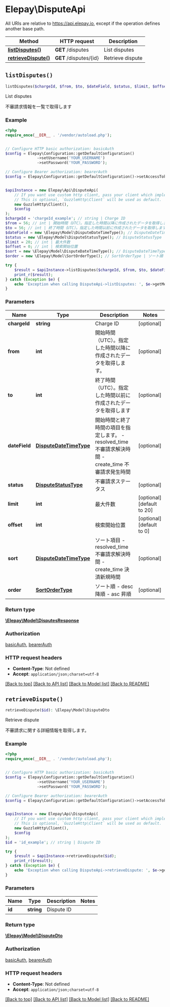 # Elepay\DisputeApi

All URIs are relative to https://api.elepay.io, except if the operation defines another base path.

| Method | HTTP request | Description |
| ------------- | ------------- | ------------- |
| [**listDisputes()**](DisputeApi.md#listDisputes) | **GET** /disputes | List disputes |
| [**retrieveDispute()**](DisputeApi.md#retrieveDispute) | **GET** /disputes/{id} | Retrieve dispute |


## `listDisputes()`

```php
listDisputes($chargeId, $from, $to, $dateField, $status, $limit, $offset, $sort, $order): \Elepay\Model\DisputesResponse
```

List disputes

不審請求情報を一覧で取得します

### Example

```php
<?php
require_once(__DIR__ . '/vendor/autoload.php');


// Configure HTTP basic authorization: basicAuth
$config = Elepay\Configuration::getDefaultConfiguration()
              ->setUsername('YOUR_USERNAME')
              ->setPassword('YOUR_PASSWORD');

// Configure Bearer authorization: bearerAuth
$config = Elepay\Configuration::getDefaultConfiguration()->setAccessToken('YOUR_ACCESS_TOKEN');


$apiInstance = new Elepay\Api\DisputeApi(
    // If you want use custom http client, pass your client which implements `GuzzleHttp\ClientInterface`.
    // This is optional, `GuzzleHttp\Client` will be used as default.
    new GuzzleHttp\Client(),
    $config
);
$chargeId = 'chargeId_example'; // string | Charge ID
$from = 56; // int | 開始時間（UTC）。指定した時間以降に作成されたデータを取得します。
$to = 56; // int | 終了時間（UTC）。指定した時間以前に作成されたデータを取得します
$dateField = new \Elepay\Model\DisputeDateTimeType(); // DisputeDateTimeType | 開始時間と終了時間の項目を指定します。 - resolved_time 不審請求解決時間 - create_time 不審請求発生時間
$status = new \Elepay\Model\DisputeStatusType(); // DisputeStatusType | 不審請求ステータス
$limit = 20; // int | 最大件数
$offset = 0; // int | 検索開始位置
$sort = new \Elepay\Model\DisputeDateTimeType(); // DisputeDateTimeType | ソート項目 - resolved_time 不審請求解決時間 - create_time 決済新規時間
$order = new \Elepay\Model\SortOrderType(); // SortOrderType | ソート順 - desc 降順 - asc 昇順

try {
    $result = $apiInstance->listDisputes($chargeId, $from, $to, $dateField, $status, $limit, $offset, $sort, $order);
    print_r($result);
} catch (Exception $e) {
    echo 'Exception when calling DisputeApi->listDisputes: ', $e->getMessage(), PHP_EOL;
}
```

### Parameters

| Name | Type | Description  | Notes |
| ------------- | ------------- | ------------- | ------------- |
| **chargeId** | **string**| Charge ID | [optional] |
| **from** | **int**| 開始時間（UTC）。指定した時間以降に作成されたデータを取得します。 | [optional] |
| **to** | **int**| 終了時間（UTC）。指定した時間以前に作成されたデータを取得します | [optional] |
| **dateField** | [**DisputeDateTimeType**](../Model/.md)| 開始時間と終了時間の項目を指定します。 - resolved_time 不審請求解決時間 - create_time 不審請求発生時間 | [optional] |
| **status** | [**DisputeStatusType**](../Model/.md)| 不審請求ステータス | [optional] |
| **limit** | **int**| 最大件数 | [optional] [default to 20] |
| **offset** | **int**| 検索開始位置 | [optional] [default to 0] |
| **sort** | [**DisputeDateTimeType**](../Model/.md)| ソート項目 - resolved_time 不審請求解決時間 - create_time 決済新規時間 | [optional] |
| **order** | [**SortOrderType**](../Model/.md)| ソート順 - desc 降順 - asc 昇順 | [optional] |

### Return type

[**\Elepay\Model\DisputesResponse**](../Model/DisputesResponse.md)

### Authorization

[basicAuth](../../README.md#basicAuth), [bearerAuth](../../README.md#bearerAuth)

### HTTP request headers

- **Content-Type**: Not defined
- **Accept**: `application/json;charset=utf-8`

[[Back to top]](#) [[Back to API list]](../../README.md#endpoints)
[[Back to Model list]](../../README.md#models)
[[Back to README]](../../README.md)

## `retrieveDispute()`

```php
retrieveDispute($id): \Elepay\Model\DisputeDto
```

Retrieve dispute

不審請求に関する詳細情報を取得します。

### Example

```php
<?php
require_once(__DIR__ . '/vendor/autoload.php');


// Configure HTTP basic authorization: basicAuth
$config = Elepay\Configuration::getDefaultConfiguration()
              ->setUsername('YOUR_USERNAME')
              ->setPassword('YOUR_PASSWORD');

// Configure Bearer authorization: bearerAuth
$config = Elepay\Configuration::getDefaultConfiguration()->setAccessToken('YOUR_ACCESS_TOKEN');


$apiInstance = new Elepay\Api\DisputeApi(
    // If you want use custom http client, pass your client which implements `GuzzleHttp\ClientInterface`.
    // This is optional, `GuzzleHttp\Client` will be used as default.
    new GuzzleHttp\Client(),
    $config
);
$id = 'id_example'; // string | Dispute ID

try {
    $result = $apiInstance->retrieveDispute($id);
    print_r($result);
} catch (Exception $e) {
    echo 'Exception when calling DisputeApi->retrieveDispute: ', $e->getMessage(), PHP_EOL;
}
```

### Parameters

| Name | Type | Description  | Notes |
| ------------- | ------------- | ------------- | ------------- |
| **id** | **string**| Dispute ID | |

### Return type

[**\Elepay\Model\DisputeDto**](../Model/DisputeDto.md)

### Authorization

[basicAuth](../../README.md#basicAuth), [bearerAuth](../../README.md#bearerAuth)

### HTTP request headers

- **Content-Type**: Not defined
- **Accept**: `application/json;charset=utf-8`

[[Back to top]](#) [[Back to API list]](../../README.md#endpoints)
[[Back to Model list]](../../README.md#models)
[[Back to README]](../../README.md)
